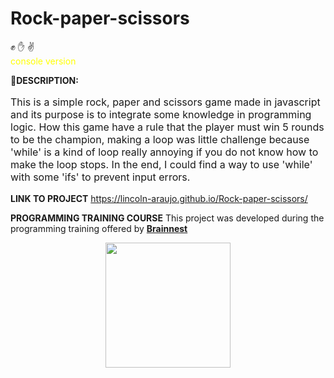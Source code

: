 # Rock-paper-scissors
:fist: :raised_hand: :v: <br/>
<font color="yellow"> console version </font>

:memo:**DESCRIPTION:** 
<p style="font-size: 16px">
    This is a simple rock, paper and scissors game made in javascript and its purpose is to integrate some knowledge in programming logic. 
    How this game have a rule that the player must win 5 rounds to be the champion, making a loop was little challenge because 'while' is a kind of loop really annoying if you do not know how to make the loop stops. In the end, I could find a way to use 'while' with some 'ifs' to prevent input errors.
</p>

**LINK TO PROJECT** 
 https://lincoln-araujo.github.io/Rock-paper-scissors/


**PROGRAMMING TRAINING COURSE**
This project was developed during the programming training offered by [**Brainnest**](https://www.brainnest.consulting/)

<center> <a href="https://www.brainnest.consulting/"><img src="https://static.wixstatic.com/media/4fa9c2_0b28731f38304ed0989a8c0582f953a3~mv2.png/v1/fill/w_2500,h_2500,al_c/4fa9c2_0b28731f38304ed0989a8c0582f953a3~mv2.png" width="200"> </center>